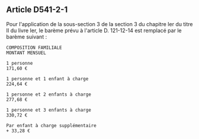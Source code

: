## Article D541-2-1

Pour l'application de la sous-section 3 de la section 3 du chapitre Ier du titre II du livre Ier, le barème prévu à
l'article D. 121-12-14 est remplacé par le barème suivant :


```
COMPOSITION FAMILIALE
MONTANT MENSUEL
```
```
1 personne
171,60 €
```
```
1 personne et 1 enfant à charge
224,64 €
```
```
1 personne et 2 enfants à charge
277,68 €
```
```
1 personne et 3 enfants à charge
330,72 €
```
```
Par enfant à charge supplémentaire
+ 33,28 €
```

